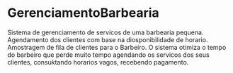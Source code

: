 # GerenciamentoBarbearia
Sistema de gerenciamento de servicos de uma barbearia pequena. Agendamento dos clientes com base na diosponibilidade de horario. Amostragem de fila de clientes para o Barbeiro. O sistema otimiza o tempo do barbeiro que perde muito tempo agendando os servicos dos seus clientes, consuktando horarios vagos, recebendo pagamento.
